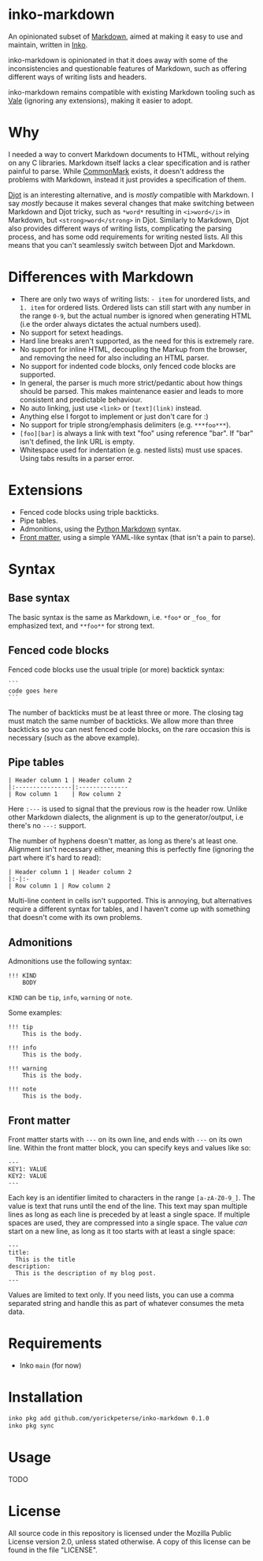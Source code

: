 # inko-markdown

An opinionated subset of [Markdown](https://en.wikipedia.org/wiki/Markdown),
aimed at making it easy to use and maintain, written in
[Inko](https://inko-lang.org/).

inko-markdown is opinionated in that it does away with some of the
inconsistencies and questionable features of Markdown, such as offering
different ways of writing lists and headers.

inko-markdown remains compatible with existing Markdown tooling such as
[Vale](https://github.com/errata-ai/vale) (ignoring any extensions), making it
easier to adopt.

# Why

I needed a way to convert Markdown documents to HTML, without relying on any C
libraries. Markdown itself lacks a clear specification and is rather painful to
parse. While [CommonMark](https://commonmark.org/) exists, it doesn't address
the problems with Markdown, instead it just provides a specification of them.

[Djot](https://djot.net/) is an interesting alternative, and is _mostly_
compatible with Markdown. I say _mostly_ because it makes several changes that
make switching between Markdown and Djot tricky, such as `*word*` resulting in
`<i>word</i>` in Markdown, but `<strong>word</strong>` in Djot. Similarly to
Markdown, Djot also provides different ways of writing lists, complicating the
parsing process, and has some odd requirements for writing nested lists. All
this means that you can't seamlessly switch between Djot and Markdown.

# Differences with Markdown

- There are only two ways of writing lists: `- item` for unordered lists, and
  `1. item` for ordered lists. Ordered lists can still start with any number in
  the range `0-9`, but the actual number is ignored when generating HTML (i.e
  the order always dictates the actual numbers used).
- No support for setext headings.
- Hard line breaks aren't supported, as the need for this is extremely rare.
- No support for inline HTML, decoupling the Markup from the browser, and
  removing the need for also including an HTML parser.
- No support for indented code blocks, only fenced code blocks are supported.
- In general, the parser is much more strict/pedantic about how things should be
  parsed. This makes maintenance easier and leads to more consistent and
  predictable behaviour.
- No auto linking, just use `<link>` or `[text](link)` instead.
- Anything else I forgot to implement or just don't care for :)
- No support for triple strong/emphasis delimiters (e.g. `***foo***`).
- `[foo][bar]` is always a link with text "foo" using reference "bar". If "bar"
  isn't defined, the link URL is empty.
- Whitespace used for indentation (e.g. nested lists) must use spaces. Using
  tabs results in a parser error.

# Extensions

- Fenced code blocks using triple backticks.
- Pipe tables.
- Admonitions, using the [Python
  Markdown](https://python-markdown.github.io/extensions/admonition/) syntax.
- [Front matter](https://jekyllrb.com/docs/front-matter/), using a simple
  YAML-like syntax (that isn't a pain to parse).

# Syntax

## Base syntax

The basic syntax is the same as Markdown, i.e. `*foo*` or `_foo_` for emphasized
text, and `**foo**` for strong text.

## Fenced code blocks

Fenced code blocks use the usual triple (or more) backtick syntax:

````
```
code goes here
```
````

The number of backticks must be at least three or more. The closing tag must
match the same number of backticks. We allow more than three backticks so you
can nest fenced code blocks, on the rare occasion this is necessary (such as the
above example).

## Pipe tables

```
| Header column 1 | Header column 2
|:----------------|:--------------
| Row column 1    | Row column 2
```

Here `:---` is used to signal that the previous row is the header row. Unlike
other Markdown dialects, the alignment is up to the generator/output, i.e
there's no `---:` support.

The number of hyphens doesn't matter, as long as there's at least one. Alignment
isn't necessary either, meaning this is perfectly fine (ignoring the part where
it's hard to read):

```
| Header column 1 | Header column 2
|:-|:-
| Row column 1 | Row column 2
```

Multi-line content in cells isn't supported. This is annoying, but alternatives
require a different syntax for tables, and I haven't come up with something that
doesn't come with its own problems.

## Admonitions

Admonitions use the following syntax:

```
!!! KIND
    BODY
```

`KIND` can be `tip`, `info`, `warning` or `note`.

Some examples:

```
!!! tip
    This is the body.

!!! info
    This is the body.

!!! warning
    This is the body.

!!! note
    This is the body.
```

## Front matter

Front matter starts with `---` on its own line, and ends with `---` on its own
line. Within the front matter block, you can specify keys and values like so:

```
---
KEY1: VALUE
KEY2: VALUE
---
```

Each key is an identifier limited to characters in the range `[a-zA-Z0-9_]`. The
value is text that runs until the end of the line. This text may span multiple
lines as long as each line is preceded by at least a single space. If multiple
spaces are used, they are compressed into a single space. The value _can_ start
on a new line, as long as it too starts with at least a single space:

```
---
title:
  This is the title
description:
  This is the description of my blog post.
---
```

Values are limited to text only. If you need lists, you can use a comma
separated string and handle this as part of whatever consumes the meta data.

# Requirements

- Inko `main` (for now)

# Installation

```bash
inko pkg add github.com/yorickpeterse/inko-markdown 0.1.0
inko pkg sync
```

# Usage

TODO

# License

All source code in this repository is licensed under the Mozilla Public License
version 2.0, unless stated otherwise. A copy of this license can be found in the
file "LICENSE".
